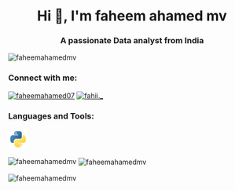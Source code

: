 <h1 align="center">Hi 👋, I'm faheem ahamed mv</h1>
<h3 align="center">A passionate Data analyst from India</h3>

<p align="left"> <img src="https://komarev.com/ghpvc/?username=faheemahamedmv&label=Profile%20views&color=0e75b6&style=flat" alt="faheemahamedmv" /> </p>

<h3 align="left">Connect with me:</h3>
<p align="left">
<a href="https://linkedin.com/in/faheemahamed07" target="blank"><img align="center" src="https://raw.githubusercontent.com/rahuldkjain/github-profile-readme-generator/master/src/images/icons/Social/linked-in-alt.svg" alt="faheemahamed07" height="30" width="40" /></a>
<a href="https://instagram.com/fahii._" target="blank"><img align="center" src="https://raw.githubusercontent.com/rahuldkjain/github-profile-readme-generator/master/src/images/icons/Social/instagram.svg" alt="fahii._" height="30" width="40" /></a>
</p>

<h3 align="left">Languages and Tools:</h3>
<p align="left"> <a href="https://www.python.org" target="_blank" rel="noreferrer"> <img src="https://raw.githubusercontent.com/devicons/devicon/master/icons/python/python-original.svg" alt="python" width="40" height="40"/> </a> </p>

<p><img align="left" src="https://github-readme-stats.vercel.app/api/top-langs?username=faheemahamedmv&show_icons=true&locale=en&layout=compact" alt="faheemahamedmv" /></p>

<p>&nbsp;<img align="center" src="https://github-readme-stats.vercel.app/api?username=faheemahamedmv&show_icons=true&locale=en" alt="faheemahamedmv" /></p>

<p><img align="center" src="https://github-readme-streak-stats.herokuapp.com/?user=faheemahamedmv&" alt="faheemahamedmv" /></p>
